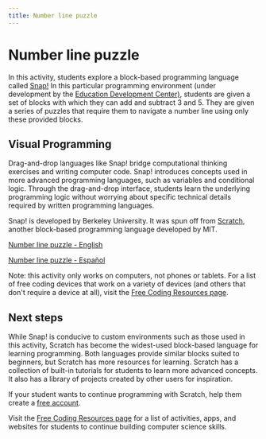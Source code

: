 ```yaml
---
title: Number line puzzle
---
```


# Number line puzzle

In this activity, students explore a block-based programming language called <a href='https://snap.berkeley.edu/' target='_blank'>Snap!</a> In this particular programming environment (under development by the <a href='https://www.edc.org/' target='_blank'>Education Development Center)</a>, students are given a set of blocks with which they can add and subtract 3 and 5. They are given a series of puzzles that require them to navigate a number line using only these provided blocks.

## Visual Programming

Drag-and-drop languages like Snap! bridge computational thinking exercises and writing computer code. Snap! introduces concepts used in more advanced programming languages, such as variables and conditional logic. Through the drag-and-drop interface, students learn the underlying programming logic without worrying about specific technical details required by written programming languages.

Snap! is developed by Berkeley University. It was spun off from <a href='https://scratch.mit.edu/' target='_blank'>Scratch</a>, another block-based programming language developed by MIT. 


<a href='https://snap.berkeley.edu/snapsource/snap.html#present:Username=paul&ProjectName=math%2BC2%20numberline%20puzzles' target='_blank'>Number line puzzle - English</a>

<a href='https://snap.berkeley.edu/snapsource/snap.html#present:Username=paul&ProjectName=math%2BC2%20numberline%20puzzles%20espa%C3%B1ol' target='_blank'>Number line puzzle - Español</a>

Note: this activity only works on computers, not phones or tablets. For a list of free coding devices that work on a variety of devices (and others that don't require a device at all), visit the [Free Coding Resources page](/resources).

## Next steps

While Snap! is conducive to custom environments such as those used in this activity, Scratch has become the widest-used block-based language for learning programming. Both languages provide similar blocks suited to beginners, but Scratch has more resources for learning. Scratch has a collection of built-in tutorials for students to learn more advanced concepts. It also has a library of projects created by other users for inspiration.

If your student wants to continue programming with Scratch, help them create a [free account](https://scratch.mit.edu/). 

Visit the [Free Coding Resources page](/resources) for a list of activities, apps, and websites for students to continue building computer science skills.